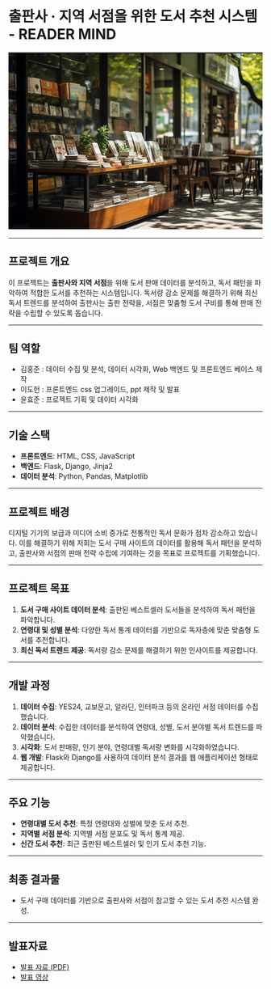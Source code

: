 # 출판사 · 지역 서점을 위한 도서 추천 시스템 - READER MIND
![Background Image](https://github.com/wjsghk1267/1st_team_project/blob/main/wallpaper/book.jpg?raw=true)

---

## 프로젝트 개요
이 프로젝트는 **출판사와 지역 서점**을 위해 도서 판매 데이터를 분석하고, 독서 패턴을 파악하여 적합한 도서를 추천하는 시스템입니다. 독서량 감소 문제를 해결하기 위해 최신 독서 트렌드를 분석하여 출판사는 출판 전략을, 서점은 맞춤형 도서 구비를 통해 판매 전략을 수립할 수 있도록 돕습니다.  

---

## 팀 역할
- 김홍준 : 데이터 수집 및 분석, 데이터 시각화, Web 백엔드 및 프론트엔드 베이스 제작
- 이도헌 : 프론트엔드 css 업그레이드, ppt 제작 및 발표
- 윤효준 : 프로젝트 기획 및 데이터 시각화  

---

## 기술 스택
- **프론트엔드**: HTML, CSS, JavaScript
- **백엔드**: Flask, Django, Jinja2
- **데이터 분석**: Python, Pandas, Matplotlib

---

## 프로젝트 배경
디지털 기기의 보급과 미디어 소비 증가로 전통적인 독서 문화가 점차 감소하고 있습니다. 이를 해결하기 위해 저희는 도서 구매 사이트의 데이터를 활용해 독서 패턴을 분석하고, 출판사와 서점의 판매 전략 수립에 기여하는 것을 목표로 프로젝트를 기획했습니다.

---

## 프로젝트 목표
1. **도서 구매 사이트 데이터 분석**: 출판된 베스트셀러 도서들을 분석하여 독서 패턴을 파악합니다.
2. **연령대 및 성별 분석**: 다양한 독서 통계 데이터를 기반으로 독자층에 맞춘 맞춤형 도서를 추천합니다.
3. **최신 독서 트렌드 제공**: 독서량 감소 문제를 해결하기 위한 인사이트를 제공합니다.

---

## 개발 과정
1. **데이터 수집**: YES24, 교보문고, 알라딘, 인터파크 등의 온라인 서점 데이터를 수집했습니다.
2. **데이터 분석**: 수집한 데이터를 분석하여 연령대, 성별, 도서 분야별 독서 트렌드를 파악했습니다.
3. **시각화**: 도서 판매량, 인기 분야, 연령대별 독서량 변화를 시각화하였습니다.
4. **웹 개발**: Flask와 Django를 사용하여 데이터 분석 결과를 웹 애플리케이션 형태로 제공합니다.

---

## 주요 기능
- **연령대별 도서 추천**: 특정 연령대와 성별에 맞춘 도서 추천.
- **지역별 서점 분석**: 지역별 서점 분포도 및 독서 통계 제공.
- **신간 도서 추천**: 최근 출판된 베스트셀러 및 인기 도서 추천 기능.

---

## 최종 결과물
- 도서 구매 데이터를 기반으로 출판사와 서점이 참고할 수 있는 도서 추천 시스템 완성.

---

## 발표자료
- [발표 자료 (PDF)](https://github.com/wjsghk1267/1st_team_project/raw/main/wallpaper/%EC%B6%9C%ED%8C%90%EC%82%AC%2C%20%EC%A7%80%EC%97%AD%20%EC%84%9C%EC%A0%90%EC%9D%84%20%EC%9C%84%ED%95%9C%20%EB%8F%84%EC%84%9C%20%EC%B6%94%EC%B2%9C%20%EC%8B%9C%EC%8A%A4%ED%85%9C.pdf)
- [발표 영상](https://drive.google.com/file/d/1hETL3ZwedPm6i4IAdPWtFVm6Qh1kW2XZ/view?usp=drive_link)
